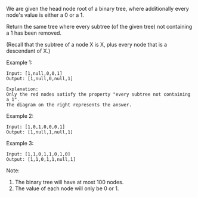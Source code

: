We are given the head node root of a binary tree, where additionally every node's value is either a 0 or a 1.

Return the same tree where every subtree (of the given tree) not containing a 1 has been removed.

(Recall that the subtree of a node X is X, plus every node that is a descendant of X.)

Example 1:
```
Input: [1,null,0,0,1]
Output: [1,null,0,null,1]
 
Explanation: 
Only the red nodes satisfy the property "every subtree not containing a 1".
The diagram on the right represents the answer.
```
Example 2:
```
Input: [1,0,1,0,0,0,1]
Output: [1,null,1,null,1]
```
Example 3:
```
Input: [1,1,0,1,1,0,1,0]
Output: [1,1,0,1,1,null,1]
```
Note:
1. The binary tree will have at most 100 nodes.
2. The value of each node will only be 0 or 1.